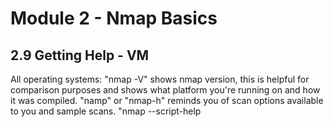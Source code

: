 # Module 2 - Nmap Basics
## 2.9 Getting Help - VM
All operating systems: "nmap -V" shows nmap version, this is helpful for comparison purposes and shows what platform you're running on and how it was compiled. "namp" or "nmap-h" reminds you of scan options available to you and sample scans. 
"nmap --script-help <script name>" will give details of any nmap scripting engine script does, the amount of detail is completely up to the author. 

Linux/UNIX/macOS: "man nmap" for manual of the nmap. 
Nmap Docs - nmap.org.docs.html, 
Reference Guide - nmap.org/book/man.html, 
Zenmap GUI Help - nmap.org/book/zenmap.html, 
Book - nmap.org/book, 
Subscribe to Nmap Hackers - nmap.org/download.html. 

Social Media & Conferences: 
Facebook: facebook.com/nmap, 
Twitter: twitter.com/nmap, 
USENIX: usenix.org, D
EF CON: defcon.org, 
Blackhat: blackhat.com. 

## 2.10 Phases of the Nmap Scan - NM
### What are the scan phases?:
- Phase 1 - Script pre-scanning: Occurs only while running NSE scans. For script which only have to be run once per Nmap execution.
- Phase 2 - Target enumeration: Occurs with EVERY scan, Determines every host to scan, Passing IP addresses is faster than FQDN.
- Phase 3 - Host discovery: Also known as "Ping Scanning", Determines which targets are online, Can be skipped, Turning off may increase performance if not neccessary.
- Phase 4 - Reverse-DNS resolution: Occurs by default when specifying IPs, A host's name pay provide clues, May be skipped, May be forced.
- Phase 5 - Port scanning: The most popular reason people use Nmap, Though significant, only one component, Probes are sent, responses are evaluated, Performed by default in every Nmap scan, Also can be skipped.
- Phase 6 - Version detection: Port open = determine server software, Compares responses to signatures, Can be enabled on any scan.
- Phase 7 - OS detection: This phase is optional, but run on several default scans, Can be run in any scan, Similar to version detection; responses are compared to signatures/behaviours, Provides a degree of likelihood, Can be enhanced with several NSE script scans. 
- Phase 8 - Traceroute: Enhanced traceroute engine, Can be forced on any scan, Nmap determines route to target, then runs reverse-DNS lookup, Reverse-DNS lookups occur in parallel in order to improve performance.
- Phase 9 - Script scanning: Where most NSE scripts run, NSE will be covered in detail later.
- Phase 10 - Output: Final phase in most scans, Outputs result to screen or file(s), Sometimes considered the most important, Nmap can provide both searchable and report quality output.
- Phase 11 - Script post-scanning: Mostly theoretical at this point, this process would occur if you lean the LUA programming language with post scanning processes, Can process results and deliver final reports and statistics, Not currently used by any official NSE scripts, Likely to change in the future.
  
## 2.11 Constructing an Nmap Scan - NM
Reminder on how to get help:
Refer back to lesson 2.9,
Command line options: "nmap-h","nmap--script-help <script name>", or "man nmap",
Nmap website, especially - nmap.org/book/man.html,
Online Book - nmap.org/book,
Create or find a Cheat Sheet.

Basic requirements of an Nmap scan:
Open command-prompt as privilaged user,
Path considerations,
Basic scan - "nmap <target>" have a target, no matter how sofisticated your scan is, without a target you will fail.

Two important options:
Target: hostname(s), IP address(es), networks,
Output (file format): -oN, -oX, -oS, -oG, -oA, -v or -vv. (-v and -vv is to increase level of detail).

Regular vs script scan:
Regular scan:"nmap <options><target>",
Script scan: nmap <options> sC <target>, nmap <options> --script-<script name><target>

## 2.12 Constructing an Nmap Scan Lab Part 1 - NM
Help reminder - "nmap -h" or "nmap"
Target types:
- Nmap <target> for example nmap 192.168.1.254 or a range nmap 192.168.1.1-25
- Nmap will also accept entire network range in CIDR notation: nmap 192.168.1.0/24. That will scan every host on the 191.168.1.0 network which is a subnet mask of 255.255.255.0
- "nmap nmap.org/29" will do an entire domain in CIDR notation of nmap.org in /29 which is a lot smaller network than a /24 since there's 29 bits in the subnet mask; meaning that there's 29 bits assigned to the network portion of the IP address.
## 2.13 Constructing an Nmap Scan Lab Part 2 - NM
### Output types:
- First thing he does is creates a directory called "Results" on Win10 cmd in the root of C. 
- Within "C: \results>" nmap -h to see output types.  (will need to find the correct command for Linux, such as dir and creating these folders via terminal).
- Normal scan, normal file type: "nmap 192.168.1.254 -oN results1.nmap" calling the file results1.nmap.
- If you want to see the output quickly, "notepad results1.nmap"
- Now with -O, "nmap -O scanme.nmap.org -oA results2 (-O is for operating system scan, and -oA will output 3 main file types (nmap, XML, grepable format), notice that we didn't put the file extension to "results2" because nmap will do that for you). 
- You can put options, scan types, target and output in different locations in the command line and all of them will work the exact same.: "nmap -oN results3.nmap 192.168.1.254 -O". In the course video, it shows results. This is only to prove that there's no "correct" order on command line.
 - Example test "nmap -O 192.168.1.254 -oX results5.xml" the output and target are at the end
 - Example test: "nmap -O -v 193.168.1.254 -oN results6.nmap" v stands for verbosity, which adds detail either with -v or -vv. You can see the difference in bites number when using dir on terminal.
 - Example test: "nmap -O -vv 193.168.1.254 -oN results7.nmap" 
## 2.14 General Considerations - NM
- GUI, or Command line?
  - Start with Nmap Command Line
    - Zenmap may not be available
    - Using batch files in Windows
    - Test both, evaluate performance
  - Benefits of Using Zenmap
    - Point & click environment
    - Graphical environments may be easier
    - Can create and save custom scan profiles
    - Good way to learn Nmap
    - NSE scripts (easier to learn to read what it does)
- Best Way to Learn Zenmap
   - Read the book - nmap.org/book/zenmap.html
   - Run as priviledged user
   - Try it on your home network
   - Play around with it
   - Save scan results
- Lab: Using Zenmap
  - Target, Profile, Command
  - Output,Ports/Hosts,Topology,Host Details,Scans
  - NSE Script Help

### Practical section:
"Command:" section is exactly the same as what you would put as the command line on terminal. So "nmap  scanme.nmap.org" and clicking on "Scan" button shows results. You can add target IP and profile type and the command line will be built for you: Ex. Target: 192.168.1.254, Profile: Intense scan (nmap -T4 -A -v 192.168.1.254) 4 for aggressive, -A for advanced scan, -v for verbosity increase/detail shown in the output. After the scan is complete, you can click on "scan" on top.

## 2.15 Custom Scan Profiles Part 1 - NM
### Profile editor
Profile tab/New profile or command. 
### Naming convention
Give profile name "Custom:..." to differentiate default and custom scan profiles. Then sellect which one to run, e.g. Ping/ICMP ping (-PE).
### Leave target blank
Leaving it blank will let you keep the target section empty to use on different targets
### Custom Profile 1: WhoIS IP?
Profile tab/New profile or command. (name it Custom: WhoIS IP?). Scripting/(type whois and select whois-ip). For verbosity: Other, check the box for Verbosity level (-v) and add "1". 
### Custom Profile 2: WhoIS Domain?
Profile tab/New profile or command. (Name it Custom: WhoIS Domain?). Scripting/(type whois and select whois-domain). 
### Custom Profile 3: Quick Detailed OS Detection
Profile tab/New profile or command. Scan/(tick box "Operating system detection (-O). Sellect "Timing Template" as "Agressive (-T4) (NOTE: when using aggressive, it makes it work a lot faster, but it is more intruisive, so when doing this to an outside or unknown IP address, it could be flagged by an IDS or firewall). Scripting/(type smb and sellect smb-os-discovery)

